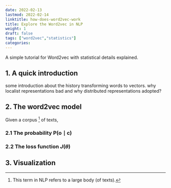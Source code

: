 ```yaml
---
date: 2022-02-13
lastmod: 2022-02-14
linktitle: how-does-word2vec-work 
title: Explore the Word2vec in NLP 
weight: 1
draft: false
tags: ["word2vec","statistics"]
categories:
---
```


A simple tutorial for Word2vec with statistical details explained. 

<!--more-->

<!-- 
# A quick introduction!

# What are word vectors representations!
 -->

## 1. A quick introduction 

some introduction about the history transforming words to vectors. why localist representations bad and why distributed representations adopted?


## 2. The word2vec model

Given a corpus [^1] of texts, 

[^1]: This term in NLP refers to a large body (of texts). 

### 2.1 The probability $\mbox{P}(\mbox{o} \mid \mbox{c})$ 

### 2.2 The loss function $J(\theta)$

## 3. Visualization